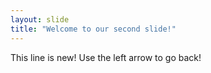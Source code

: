```yaml
---
layout: slide
title: "Welcome to our second slide!"
---
```

This line is new!
Use the left arrow to go back!
